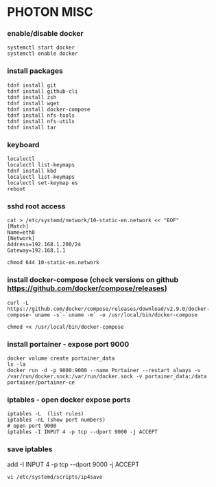 # PHOTON MISC

### enable/disable docker
```
systemctl start docker
systemctl enable docker
```

### install packages
```
tdnf install git
tdnf install github-cli
tdnf install zsh
tdnf install wget
tdnf install docker-compose
tdnf install nfs-tools
tdnf install nfs-utils
tdnf install tar
```

### keyboard
```
localectl
localectl list-keymaps
tdnf install kbd
localectl list-keymaps
localectl set-keymap es
reboot
```

### sshd root access
```
cat > /etc/systemd/network/10-static-en.network << "EOF"
[Match]
Name=eth0
[Network]
Address=192.168.1.200/24
Gateway=192.168.1.1
```

```chmod 644 10-static-en.network```

### install docker-compose (check versions on github https://github.com/docker/compose/releases)

```
curl -L https://github.com/docker/compose/releases/download/v2.9.0/docker-compose-`uname -s`-`uname -m` -o /usr/local/bin/docker-compose

chmod +x /usr/local/bin/docker-compose
```

### install portainer - expose port 9000
``` 
docker volume create portainer_data
ls -la
docker run -d -p 9000:9000 --name Portainer --restart always -v /var/run/docker.sock:/var/run/docker.sock -v portainer_data:/data portainer/portainer-ce
```

### iptables - open docker expose ports
```
iptables -L  (list rules)
iptables -nL (show port numbers)
# open port 9000
iptables -I INPUT 4 -p tcp --dport 9000 -j ACCEPT
```
### save iptables

add -I INPUT 4 -p tcp --dport 9000 -j ACCEPT

```
vi /etc/systemd/scripts/ip4save
```

